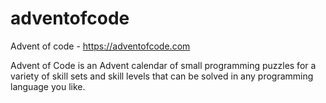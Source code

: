 # adventofcode
Advent of code - https://adventofcode.com

Advent of Code is an Advent calendar of small programming puzzles for a variety of skill sets and skill levels that can be solved in any programming language you like.
